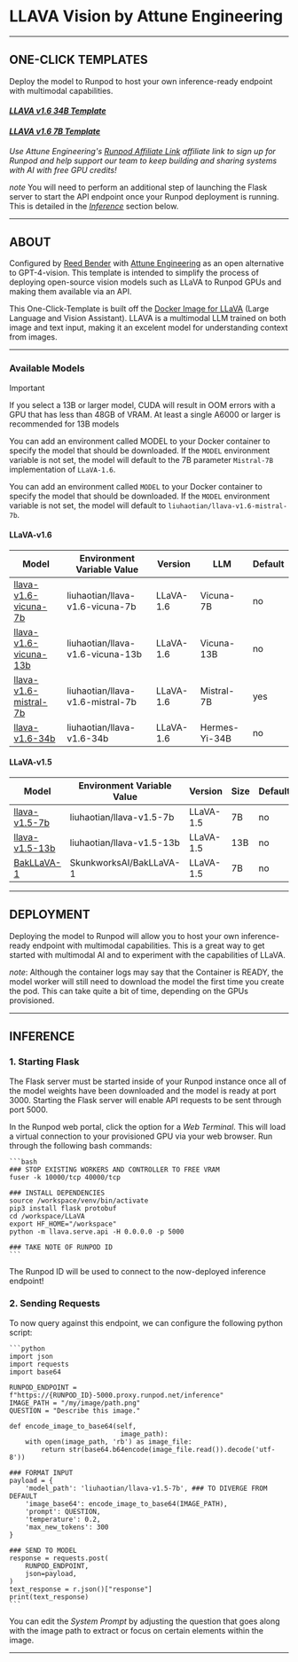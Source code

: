 # LLAVA Vision by Attune Engineering
---

## ONE-CLICK TEMPLATES
Deploy the model to Runpod to host your own inference-ready endpoint with multimodal capabilities.

#### *[LLAVA v1.6 34B Template](https://runpod.io/gsc?template=9y7qxeilsh&ref=zdeyr0zx)*
#### *[LLAVA v1.6 7B Template](https://runpod.io/gsc?template=aajbtuv52q&ref=zdeyr0zx)*

*Use Attune Engineering's [Runpod Affiliate Link](https://runpod.io?ref=zdeyr0zx) affiliate link to sign up for Runpod and help support our team to keep building and sharing systems with AI with free GPU credits!*

_note_ You will need to perform an additional step of launching the Flask server to start the API endpoint once your Runpod deployment is running. This is detailed in the *[Inference](#inference)* section below.

---

## ABOUT
Configured by [Reed Bender](https://reedbender.com) with [Attune Engineering](https://attuneengineering.com) as an open alternative to GPT-4-vision. This template is intended to simplify the process of deploying open-source vision models such as LLaVA to Runpod GPUs and making them available via an API.

This One-Click-Template is built off the [Docker Image for LLaVA](https://github.com/ashleykleynhans/llava-docker) (Large Language and Vision Assistant). LLAVA is a multimodal LLM trained on both image and text input, making it an excelent model for understanding context from images. 

---

### Available Models

> [!IMPORTANT]
> If you select a 13B or larger model, CUDA will result in OOM errors with a GPU that has less than 48GB of VRAM. At least a single A6000 or larger is recommended for 13B models

You can add an environment called MODEL to your Docker container to specify the model that should be downloaded. If the `MODEL` environment variable is not set, the model will default to the 7B parameter `Mistral-7B` implementation of `LLaVA-1.6`.

You can add an environment called `MODEL` to your Docker container to
specify the model that should be downloaded.  If the `MODEL` environment
variable is not set, the model will default to `liuhaotian/llava-v1.6-mistral-7b`.

#### LLaVA-v1.6

| Model                                                                            | Environment Variable Value       | Version    | LLM           | Default |
|----------------------------------------------------------------------------------|----------------------------------|------------|---------------|---------|
| [llava-v1.6-vicuna-7b](https://huggingface.co/liuhaotian/llava-v1.6-vicuna-7b)   | liuhaotian/llava-v1.6-vicuna-7b  | LLaVA-1.6  | Vicuna-7B     | no      |
| [llava-v1.6-vicuna-13b](https://huggingface.co/liuhaotian/llava-v1.6-vicuna-13b) | liuhaotian/llava-v1.6-vicuna-13b | LLaVA-1.6  | Vicuna-13B    | no      |
| [llava-v1.6-mistral-7b](https://huggingface.co/liuhaotian/llava-v1.6-mistral-7b) | liuhaotian/llava-v1.6-mistral-7b | LLaVA-1.6  | Mistral-7B    | yes     |
| [llava-v1.6-34b](https://huggingface.co/liuhaotian/llava-v1.6-34b)               | liuhaotian/llava-v1.6-34b        | LLaVA-1.6  | Hermes-Yi-34B | no      |

#### LLaVA-v1.5

| Model                                                                            | Environment Variable Value       | Version   | Size | Default |
|----------------------------------------------------------------------------------|----------------------------------|-----------|------|---------|
| [llava-v1.5-7b](https://huggingface.co/liuhaotian/llava-v1.5-7b)                 | liuhaotian/llava-v1.5-7b         | LLaVA-1.5 | 7B   | no      |
| [llava-v1.5-13b](https://huggingface.co/liuhaotian/llava-v1.5-13b)               | liuhaotian/llava-v1.5-13b        | LLaVA-1.5 | 13B  | no      |
| [BakLLaVA-1](https://huggingface.co/SkunkworksAI/BakLLaVA-1)                     | SkunkworksAI/BakLLaVA-1          | LLaVA-1.5 | 7B   | no      |

---

## DEPLOYMENT

Deploying the model to Runpod will allow you to host your own inference-ready endpoint with multimodal capabilities. This is a great way to get started with multimodal AI and to experiment with the capabilities of LLaVA.

*note*: Although the container logs may say that the Container is READY, the model worker will still need to download the model the first time you create the pod. This can take quite a bit of time, depending on the GPUs provisioned.

---

## INFERENCE
### 1. Starting Flask
The Flask server must be started inside of your Runpod instance once all of the model weights have been downloaded and the model is ready at port 3000. Starting the Flask server will enable API requests to be sent through port 5000. 

In the Runpod web portal, click the option for a *Web Terminal*. This will load a virtual connection to your provisioned GPU via your web browser. Run through the following bash commands:

    ```bash
    ### STOP EXISTING WORKERS AND CONTROLLER TO FREE VRAM
    fuser -k 10000/tcp 40000/tcp

    ### INSTALL DEPENDENCIES
    source /workspace/venv/bin/activate
    pip3 install flask protobuf
    cd /workspace/LLaVA
    export HF_HOME="/workspace"
    python -m llava.serve.api -H 0.0.0.0 -p 5000

    ### TAKE NOTE OF RUNPOD ID
    ```
The Runpod ID will be used to connect to the now-deployed inference endpoint!

### 2. Sending Requests
To now query against this endpoint, we can configure the following python script:

    ```python
    import json
    import requests
    import base64

    RUNPOD_ENDPOINT = f"https://{RUNPOD_ID}-5000.proxy.runpod.net/inference"
    IMAGE_PATH = "/my/image/path.png"
    QUESTION = "Describe this image."

    def encode_image_to_base64(self,
                                image_path):
        with open(image_path, 'rb') as image_file:
            return str(base64.b64encode(image_file.read()).decode('utf-8'))

    ### FORMAT INPUT
    payload = {
        'model_path': 'liuhaotian/llava-v1.5-7b', ### TO DIVERGE FROM DEFAULT
        'image_base64': encode_image_to_base64(IMAGE_PATH),
        'prompt': QUESTION,
        'temperature': 0.2,
        'max_new_tokens': 300
    }

    ### SEND TO MODEL
    response = requests.post(
        RUNPOD_ENDPOINT,
        json=payload,
    )
    text_response = r.json()["response"]
    print(text_response)
    ```

You can edit the *System Prompt* by adjusting the question that goes along with the image path to extract or focus on certain elements within the image. 

---